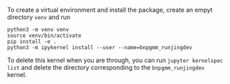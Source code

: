 
To create a virtual environment and install the package, create an empyt directory ``venv`` and run

~~~
python3 -m venv venv
source venv/bin/activate
pip install -e .
python3 -m ipykernel install --user --name=bnpgmm_runjingdev
~~~

To delete this kernel when you are through, you can run ``jupyter kernelspec list`` and delete the directory corresponding to the ``bnpgmm_runjingdev`` kernel.
